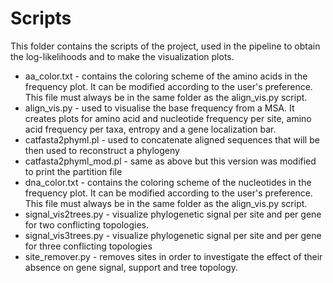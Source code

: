 # Scripts
This folder contains the scripts of the project, used in the pipeline to obtain the log-likelihoods and to make the visualization plots.
* aa_color.txt - contains the coloring scheme of the amino acids in the frequency plot. It can be modified according to the user's preference. This file must always be in the same folder as the align_vis.py script.
* align_vis.py - used to visualise the base frequency from a MSA. It creates plots for amino acid and nucleotide frequency per site, amino acid frequency per taxa, entropy and a gene localization bar.
* catfasta2phyml.pl - used to concatenate aligned sequences that will be then used to reconstruct a phylogeny
* catfasta2phyml_mod.pl - same as above but this version was modified to print the partition file
* dna_color.txt - contains the coloring scheme of the nucleotides in the frequency plot. It can be modified according to the user's preference. This file must always be in the same folder as the align_vis.py script.
* signal_vis2trees.py - visualize phylogenetic signal per site and per gene for two conflicting topologies.
* signal_vis3trees.py - visualize phylogenetic signal per site and per gene for three conflicting topologies
* site_remover.py - removes sites in order to investigate the effect of their absence on gene signal, support and tree topology.
